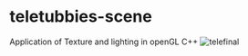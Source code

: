 # teletubbies-scene
Application of Texture and lighting in openGL C++
![telefinal](https://user-images.githubusercontent.com/44041416/48317498-e8cb7500-e5fb-11e8-8df5-38f6d0f1a38c.gif)
